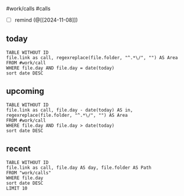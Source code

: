 #work/calls
#calls

- [ ] remind (@[[2024-11-08]])
## today

```dataview
TABLE WITHOUT ID
file.link as call, regexreplace(file.folder, "^.*\/", "") AS Area
FROM #work/call
WHERE file.day AND file.day = date(today)
sort date DESC
```

## upcoming

```dataview
TABLE WITHOUT ID
file.link as call, file.day - date(today) AS in, regexreplace(file.folder, "^.*\/", "") AS Area
FROM #work/call
WHERE file.day AND file.day > date(today)
sort date DESC
```

## recent

```dataview
TABLE WITHOUT ID
file.link as call, file.day AS day, file.folder AS Path
FROM "work/calls"
WHERE file.day
sort date DESC
LIMIT 10
```

